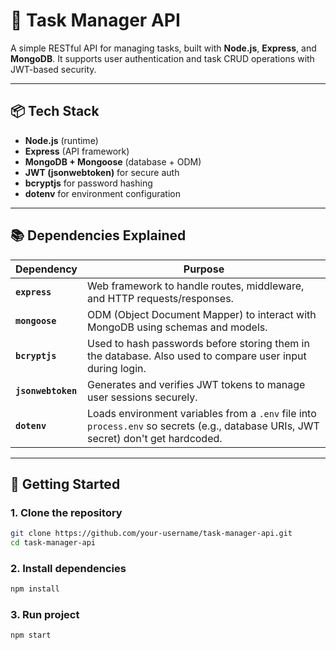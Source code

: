 # 📝 Task Manager API

A simple RESTful API for managing tasks, built with **Node.js**, **Express**, and **MongoDB**. It supports user authentication and task CRUD operations with JWT-based security.

---

## 📦 Tech Stack

- **Node.js** (runtime)
- **Express** (API framework)
- **MongoDB + Mongoose** (database + ODM)
- **JWT (jsonwebtoken)** for secure auth
- **bcryptjs** for password hashing
- **dotenv** for environment configuration

---

## 📚 Dependencies Explained

| Dependency       | Purpose |
|------------------|---------|
| **`express`**    | Web framework to handle routes, middleware, and HTTP requests/responses. |
| **`mongoose`**   | ODM (Object Document Mapper) to interact with MongoDB using schemas and models. |
| **`bcryptjs`**   | Used to hash passwords before storing them in the database. Also used to compare user input during login. |
| **`jsonwebtoken`** | Generates and verifies JWT tokens to manage user sessions securely. |
| **`dotenv`**     | Loads environment variables from a `.env` file into `process.env` so secrets (e.g., database URIs, JWT secret) don't get hardcoded. |

---

## 🚀 Getting Started

### 1. **Clone the repository**
```bash
git clone https://github.com/your-username/task-manager-api.git
cd task-manager-api
```

### 2. **Install dependencies**
```bash
npm install
```

### 3. **Run project**
```bash
npm start
```
